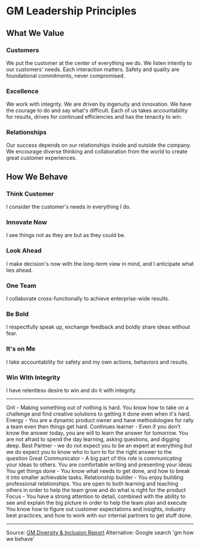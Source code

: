 # GM Leadership Principles
## What We Value
### Customers
We put the customer at the center of everything we do. 
We listen intently to our customers' needs.
Each interaction matters.
Safety and quality are foundational commitments, never compromised.

### Excellence 
We work with integrity. 
We are driven by ingenuity and innovation. 
We have the courage to do and say what's difficult. 
Each of us takes accountability for results, drives for continued efficiencies and has the tenacity to win.

### Relationships
Our success depends on our relationships inside and outside the company. 
We encourage diverse thinking and collaboration from the world to create great customer experiences.

## How We Behave
### Think Customer
I consider the customer's needs in everything I do.
### Innovate Now
I see things not as they are but as they could be.
### Look Ahead
I make decision's now with the long-term view in mind, and I anticipate what lies ahead.
### One Team
I collaborate cross-functionally to achieve enterprise-wide results.
### Be Bold
I respectfully speak up, exchange feedback and boldly share ideas without fear.
### It's on Me
I take accountability for safety and my own actions, behaviors and results.
### Win With Integrity
I have relentless desire to win and do it with integrity.

---
Grit - Making something out of nothing is hard. You know how to take on a challenge and find creative solutions to getting it done even when it's hard.
Energy - You are a dynamic product owner and have methodologies for rally a team even then things get hard. 
Continues learner - Even if you don’t know the answer today, you are will to learn the answer for tomorrow. You are not afraid to spend the day learning, asking questions, and digging deep. 
Best Partner - we do not expect you to be an expert at everything but we do expect you to know who to turn to for the right answer to the question
Great Communicator - A big part of this role is communicating your ideas to others. You are comfortable writing and presenting your ideas
You get things done - You know what needs to get done, and how to break it into smaller achievable tasks. 
Relationship builder - You enjoy building professional relationships. You are open to both learning and teaching others in order to help the team grow and do what is right for the product
Focus - You have a strong attention to detail, combined with the ability to see and explain the big picture in order to help the team plan and execute 
You know how to figure out customer expectations and insights, industry best practices, and how to work with our internal partners to get stuff done. 

---
Source: [GM Diversity & Inclusion Report](https://www.gm.com/content/dam/company/docs/us/en/gmcom/GM_Diversity_and_Inclusion.pdf)
Alternative: Google search 'gm how we behave'
